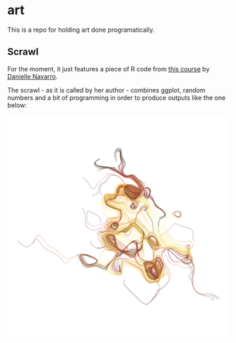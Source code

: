 # art

This is a repo for holding art done programatically.

## Scrawl

For the moment, it just features a piece of R code from [this course](https://www.youtube.com/watch?v=ZUyahWLWVzY&list=PLRPB0ZzEYegNYW3ksiK3dvd6S4HMfKj1n) by [Danielle Navarro](https://djnavarro.net/).

The scrawl - as it is called by her author - combines ggplot, random numbers and a bit of programming in order to produce outputs like the one below:

![scrawl](img/scrawl_2-500-80-200-70-lajolla.png)
